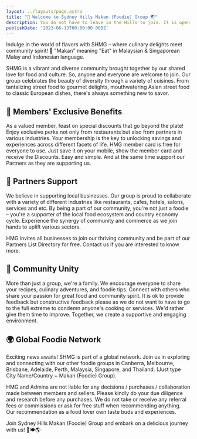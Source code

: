 ```yaml
---
layout: ../layouts/page.astro
title: "🍜 Welcome to Sydney Hills Makan (Foodie) Group 🌏"
description: You do not have to leave in the Hills to join. It is open to everyone, and everyone is most welcome.
publishDate: '2023-06-13T00:00:00.000Z'
---
```


Indulge in the world of flavors with SHMG – where culinary delights meet community spirit! 🍲 "Makan" meaning "Eat" in Malaysian & Singaporean Malay and Indonesian language.

SHMG is a vibrant and diverse community brought together by our shared love for food and culture. So, anyone and everyone are welcome to join.
Our group celebrates the beauty of diversity through a variety of cuisines. From tantalizing street food to gourmet delights, mouthwatering Asian street food to classic European dishes, there's always something new to savor.

## 🎁 Members' Exclusive Benefits

As a valued member, feast on special discounts that go beyond the plate! Enjoy exclusive perks not only from restaurants but also from partners in various industries. Your membership is the key to unlocking savings and experiences across different facets of life. HMG member card is free for everyone to use. Just save it on your mobile, show the member card and receive the Discounts. Easy and simple. And at the same time support our Partners as they are supporting us.

## 💼 Partners Support

We believe in supporting local businesses. Our group is proud to collaborate with a variety of different industries like restaurants, cafes, hotels, salons, services and etc. By being a part of our community, you're not just a foodie – you're a supporter of the local food ecosystem and country economy cycle. Experience the synergy of community and commerce as we join hands to uplift various sectors.

HMG invites all businesses to join our thriving community and be part of our Partners List Directory for free. Contact us if you are interested to know more.

## 🤝 Community Unity

More than just a group, we're a family. We encourage everyone to share your recipes, culinary adventures, and foodie tips. Connect with others who share your passion for great food and community spirit. It is ok to provide feedback but constructive feedback please as we do not want to have to go to the full extreme to condemn anyone's cooking or services. We'd rather give them time to improve. Together, we create a supportive and engaging environment.

## 🌍 Global Foodie Network

Exciting news awaits! SHMG is part of a global network. Join us in exploring and connecting with our other foodie groups in Canberra, Melbourne, Brisbane, Adelaide, Perth, Malaysia, Singapore, and Thailand. (Just type City Name/Country + Makan (Foodie) Group).

HMG and Admins are not liable for any decisions / purchases / collaboration made between members and sellers. Please kindly do your due diligence and research before any purchases. We do not take or receive any referral fees or commissions or ask for free stuff when recommending anything. Our recommendation as a food lover own taste buds and experiences.

Join Sydney Hills Makan (Foodie) Group and embark on a delicious journey with us! 🥢🍽🌎